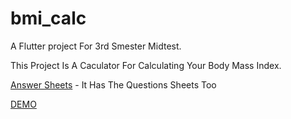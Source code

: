 # bmi_calc

A Flutter project For 3rd Smester Midtest.

This Project Is A Caculator For Calculating Your Body Mass Index.

[Answer Sheets](https://binusianorg-my.sharepoint.com/personal/elvin_yamin_binus_ac_id/_layouts/15/guestaccess.aspx?share=EVNtMRNOAllFgZVNkkwlE4kBGcMXuI_XM96JUcCEkNxc8g&e=14EyUM) - It Has The Questions Sheets Too

[DEMO](https://img.youtube.com/vi/)
